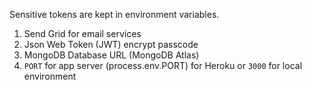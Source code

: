Sensitive tokens are kept in environment variables.
1. Send Grid for email services
1. Json Web Token (JWT) encrypt passcode
1. MongoDB Database URL (MongoDB Atlas)
1. `PORT` for app server (process.env.PORT) for Heroku or `3000` for local environment